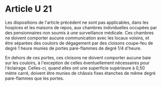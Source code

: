 # Article U 21

Les dispositions de l'article précédent ne sont pas applicables, dans les hospices et les maisons de repos, aux chambres individuelles occupées par des pensionnaires non soumis à une surveillance médicale. Ces chambres ne doivent comporter aucune communication avec les locaux voisins, et être séparées des couloirs de dégagement par des cloisons coupe-feu de degré 1 heure munies de portes pare-flammes de degré 1/4 d'heure.

En dehors de ces portes, ces cloisons ne doivent comporter aucune baie sur les couloirs, à l'exception de celles éventuellement nécessaires pour l'éclairage. Celles-ci, quand elles ont une superficie supérieure à 0,50 mètre carré, doivent être munies de châssis fixes étanches de même degré pare-flammes que les portes.

